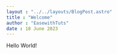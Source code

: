 ```yaml
---
layout : "../../layouts/BlogPost.astro"
title : "Welcome"
author : "EasewithTuts"
date : 18 June 2023
---
```

Hello World!


